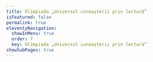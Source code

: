 ```yaml
---
title: Olimpiada „Universul cunoașterii prin lectură”
isFeatured: false
permalink: true
eleventyNavigation:
  showInMenu: true
  order: 7
  key: Olimpiada „Universul cunoașterii prin lectură”
showSubPages: true
---
```

